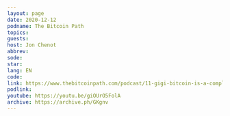 ```yaml
---
layout: page
date: 2020-12-12
podname: The Bitcoin Path
topics: 
guests: 
host: Jon Chenot
abbrev: 
sode: 
star: 
lang: EN
code: 
link: https://www.thebitcoinpath.com/podcast/11-gigi-bitcoin-is-a-completely-new-thing/
podlink: 
youtube: https://youtu.be/giOUrO5FolA
archive: https://archive.ph/GKgnv
---
```

